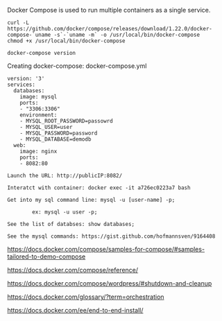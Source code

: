 Docker Compose is used to run multiple containers as a single service.


    curl -L https://github.com/docker/compose/releases/download/1.22.0/docker-compose-`uname -s`-`uname -m` -o /usr/local/bin/docker-compose
    chmod +x /usr/local/bin/docker-compose
    
    docker-compose version
    
Creating docker-compose: docker-compose.yml

    version: '3'
    services:
      databases:
        image: mysql
        ports:
        - "3306:3306"
        environment:
        - MYSQL_ROOT_PASSWORD=passowrd
        - MYSQL_USER=user
        - MYSQL_PASSWORD=password
        - MYSQL_DATABASE=demodb
      web:
        image: nginx
        ports: 
        - 8082:80
            
    Launch the URL: http://publicIP:8082/

    Interatct with container: docker exec -it a726ec0223a7 bash

    Get into my sql command line: mysql -u [user-name] -p;

            ex: mysql -u user -p;
            
    See the list of databses: show databases;
    
    See the mysql commands: https://gist.github.com/hofmannsven/9164408
    



            
https://docs.docker.com/compose/samples-for-compose/#samples-tailored-to-demo-compose

https://docs.docker.com/compose/reference/

https://docs.docker.com/compose/wordpress/#shutdown-and-cleanup

https://docs.docker.com/glossary/?term=orchestration

https://docs.docker.com/ee/end-to-end-install/

      

